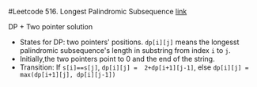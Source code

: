 #Leetcode 516. Longest Palindromic Subsequence 
[link](https://leetcode.com/problems/longest-palindromic-subsequence/)

DP + Two pointer solution

* States for DP: two pointers' positions. `dp[i][j]` means the longesst palindromic subsequence's length in substring from index `i` to `j`. 
* Initially,the two pointers point to 0 and the end of the string.
* Transition: If `s[i]==s[j]`, `dp[i][j] =  2+dp[i+1][j-1]`, else `dp[i][j] =  max(dp[i+1][j], dp[i][j-1])`
